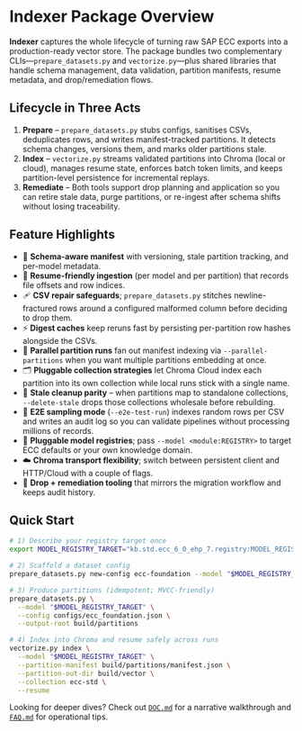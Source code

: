 # Indexer Package Overview

**Indexer** captures the whole lifecycle of turning raw SAP ECC exports into a production-ready vector store. The package bundles two complementary CLIs—`prepare_datasets.py` and `vectorize.py`—plus shared libraries that handle schema management, data validation, partition manifests, resume metadata, and drop/remediation flows.

## Lifecycle in Three Acts

1. **Prepare** – `prepare_datasets.py` stubs configs, sanitises CSVs, deduplicates rows, and writes manifest-tracked partitions. It detects schema changes, versions them, and marks older partitions stale.
2. **Index** – `vectorize.py` streams validated partitions into Chroma (local or cloud), manages resume state, enforces batch token limits, and keeps partition-level persistence for incremental replays.
3. **Remediate** – Both tools support drop planning and application so you can retire stale data, purge partitions, or re-ingest after schema shifts without losing traceability.

## Feature Highlights

- 🔄 **Schema-aware manifest** with versioning, stale partition tracking, and per-model metadata.
- 🧠 **Resume-friendly ingestion** (per model and per partition) that records file offsets and row indices.
- 🩹 **CSV repair safeguards**; `prepare_datasets.py` stitches newline-fractured rows around a configured malformed column before deciding to drop them.
- ⚡ **Digest caches** keep reruns fast by persisting per-partition row hashes alongside the CSVs.
- 🧵 **Parallel partition runs** fan out manifest indexing via `--parallel-partitions` when you want multiple partitions embedding at once.
- 🗂️ **Pluggable collection strategies** let Chroma Cloud index each partition into its own collection while local runs stick with a single name.
- 🚮 **Stale cleanup parity** – when partitions map to standalone collections, `--delete-stale` drops those collections wholesale before rebuilding.
- 🎯 **E2E sampling mode** (`--e2e-test-run`) indexes random rows per CSV and writes an audit log so you can validate pipelines without processing millions of records.
- 🧩 **Pluggable model registries**; pass `--model <module:REGISTRY>` to target ECC defaults or your own knowledge domain.
- ☁️ **Chroma transport flexibility**; switch between persistent client and HTTP/Cloud with a couple of flags.
- 🧹 **Drop + remediation tooling** that mirrors the migration workflow and keeps audit history.

## Quick Start

```bash
# 1) Describe your registry target once
export MODEL_REGISTRY_TARGET="kb.std.ecc_6_0_ehp_7.registry:MODEL_REGISTRY"

# 2) Scaffold a dataset config
prepare_datasets.py new-config ecc-foundation --model "$MODEL_REGISTRY_TARGET"

# 3) Produce partitions (idempotent; MVCC-friendly)
prepare_datasets.py \
  --model "$MODEL_REGISTRY_TARGET" \
  --config configs/ecc_foundation.json \
  --output-root build/partitions

# 4) Index into Chroma and resume safely across runs
vectorize.py index \
  --model "$MODEL_REGISTRY_TARGET" \
  --partition-manifest build/partitions/manifest.json \
  --partition-out-dir build/vector \
  --collection ecc-std \
  --resume
```

Looking for deeper dives? Check out [`DOC.md`](DOC.md) for a narrative walkthrough and [`FAQ.md`](FAQ.md) for operational tips.
